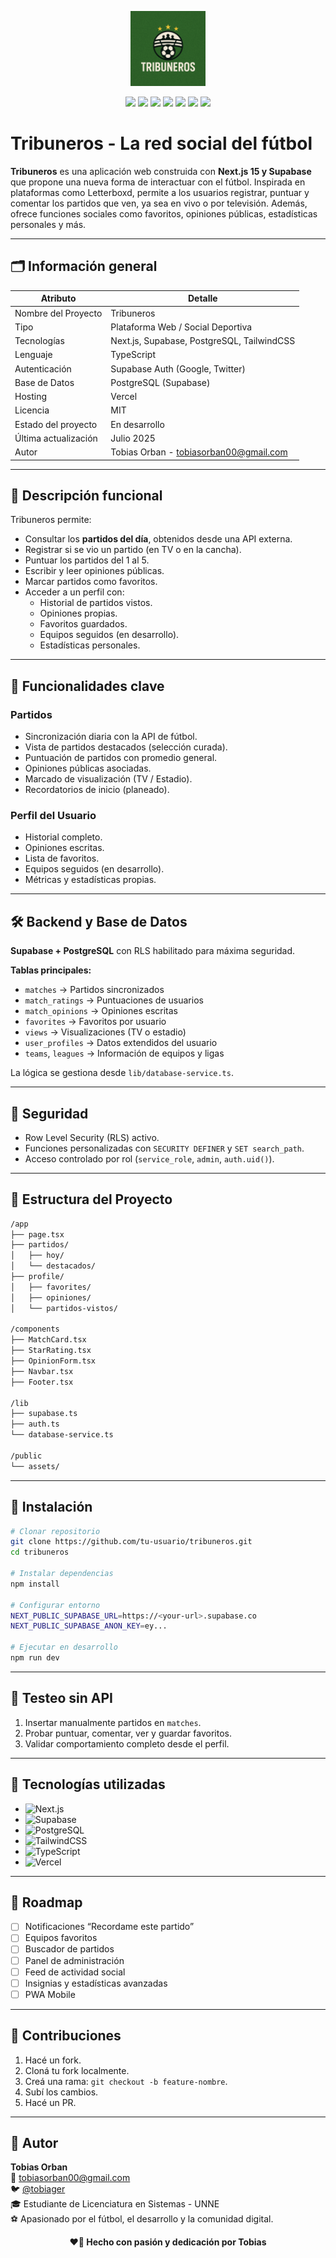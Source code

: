 <p align="center">
  <img src="./public/Tribuneros.png" alt="Logo de Tribuneros" width="120"/>
</p>

<p align="center">
  <img src="https://img.shields.io/badge/Framework-Next.js-000000?style=for-the-badge&logo=nextdotjs"/>
  <img src="https://img.shields.io/badge/Backend-Supabase-3FCF8E?style=for-the-badge&logo=supabase&logoColor=white"/>
  <img src="https://img.shields.io/badge/DB-PostgreSQL-336791?style=for-the-badge&logo=postgresql&logoColor=white"/>
  <img src="https://img.shields.io/badge/Styling-TailwindCSS-06B6D4?style=for-the-badge&logo=tailwindcss&logoColor=white"/>
  <img src="https://img.shields.io/badge/Language-TypeScript-3178C6?style=for-the-badge&logo=typescript&logoColor=white"/>
  <img src="https://img.shields.io/badge/Hosting-Vercel-000000?style=for-the-badge&logo=vercel"/>
  <img src="https://img.shields.io/badge/Status-En%20Desarrollo-yellow?style=for-the-badge"/>
</p>

# Tribuneros - La red social del fútbol

**Tribuneros** es una aplicación web construida con **Next.js 15 y Supabase** que propone una nueva forma de interactuar con el fútbol. Inspirada en plataformas como Letterboxd, permite a los usuarios registrar, puntuar y comentar los partidos que ven, ya sea en vivo o por televisión. Además, ofrece funciones sociales como favoritos, opiniones públicas, estadísticas personales y más.

---

## 🗂️ Información general

| Atributo               | Detalle                                           |
|------------------------|----------------------------------------------------|
| Nombre del Proyecto    | Tribuneros                                         |
| Tipo                   | Plataforma Web / Social Deportiva                  |
| Tecnologías            | Next.js, Supabase, PostgreSQL, TailwindCSS         |
| Lenguaje               | TypeScript                                         |
| Autenticación          | Supabase Auth (Google, Twitter)                   |
| Base de Datos          | PostgreSQL (Supabase)                             |
| Hosting                | Vercel                                             |
| Licencia               | MIT                                                |
| Estado del proyecto    | En desarrollo                                      |
| Última actualización   | Julio 2025                                         |
| Autor                  | Tobias Orban - tobiasorban00@gmail.com            |

---

## 🧩 Descripción funcional

Tribuneros permite:

- Consultar los **partidos del día**, obtenidos desde una API externa.
- Registrar si se vio un partido (en TV o en la cancha).
- Puntuar los partidos del 1 al 5.
- Escribir y leer opiniones públicas.
- Marcar partidos como favoritos.
- Acceder a un perfil con:
  - Historial de partidos vistos.
  - Opiniones propias.
  - Favoritos guardados.
  - Equipos seguidos (en desarrollo).
  - Estadísticas personales.

---

## 🧠 Funcionalidades clave

### Partidos

- Sincronización diaria con la API de fútbol.
- Vista de partidos destacados (selección curada).
- Puntuación de partidos con promedio general.
- Opiniones públicas asociadas.
- Marcado de visualización (TV / Estadio).
- Recordatorios de inicio (planeado).

### Perfil del Usuario

- Historial completo.
- Opiniones escritas.
- Lista de favoritos.
- Equipos seguidos (en desarrollo).
- Métricas y estadísticas propias.

---

## 🛠️ Backend y Base de Datos

**Supabase + PostgreSQL** con RLS habilitado para máxima seguridad.

**Tablas principales:**

- `matches` → Partidos sincronizados
- `match_ratings` → Puntuaciones de usuarios
- `match_opinions` → Opiniones escritas
- `favorites` → Favoritos por usuario
- `views` → Visualizaciones (TV o estadio)
- `user_profiles` → Datos extendidos del usuario
- `teams`, `leagues` → Información de equipos y ligas

La lógica se gestiona desde `lib/database-service.ts`.

---

## 🔐 Seguridad

- Row Level Security (RLS) activo.
- Funciones personalizadas con `SECURITY DEFINER` y `SET search_path`.
- Acceso controlado por rol (`service_role`, `admin`, `auth.uid()`).

---

## 🧱 Estructura del Proyecto

```bash
/app
├── page.tsx
├── partidos/
│   ├── hoy/
│   └── destacados/
├── profile/
│   ├── favorites/
│   ├── opiniones/
│   └── partidos-vistos/

/components
├── MatchCard.tsx
├── StarRating.tsx
├── OpinionForm.tsx
├── Navbar.tsx
├── Footer.tsx

/lib
├── supabase.ts
├── auth.ts
└── database-service.ts

/public
└── assets/
```

---

## 🚀 Instalación

```bash
# Clonar repositorio
git clone https://github.com/tu-usuario/tribuneros.git
cd tribuneros

# Instalar dependencias
npm install

# Configurar entorno
NEXT_PUBLIC_SUPABASE_URL=https://<your-url>.supabase.co
NEXT_PUBLIC_SUPABASE_ANON_KEY=ey...

# Ejecutar en desarrollo
npm run dev
```

---

## 🧪 Testeo sin API

1. Insertar manualmente partidos en `matches`.
2. Probar puntuar, comentar, ver y guardar favoritos.
3. Validar comportamiento completo desde el perfil.

---

## 🧰 Tecnologías utilizadas

- ![Next.js](https://img.shields.io/badge/Next.js-000?style=flat-square&logo=nextdotjs)
- ![Supabase](https://img.shields.io/badge/Supabase-3ECF8E?style=flat-square&logo=supabase)
- ![PostgreSQL](https://img.shields.io/badge/PostgreSQL-336791?style=flat-square&logo=postgresql&logoColor=white)
- ![TailwindCSS](https://img.shields.io/badge/TailwindCSS-06B6D4?style=flat-square&logo=tailwindcss)
- ![TypeScript](https://img.shields.io/badge/TypeScript-3178C6?style=flat-square&logo=typescript)
- ![Vercel](https://img.shields.io/badge/Vercel-000?style=flat-square&logo=vercel)

---

## 📅 Roadmap

- [ ] Notificaciones “Recordame este partido”
- [ ] Equipos favoritos
- [ ] Buscador de partidos
- [ ] Panel de administración
- [ ] Feed de actividad social
- [ ] Insignias y estadísticas avanzadas
- [ ] PWA Mobile

---

## 🤝 Contribuciones

1. Hacé un fork.
2. Cloná tu fork localmente.
3. Creá una rama: `git checkout -b feature-nombre`.
4. Subí los cambios.
5. Hacé un PR.

---

## 👤 Autor

**Tobias Orban**  
📧 tobiasorban00@gmail.com  
🐦 [@tobiager](https://twitter.com/tobiager)  
🎓 Estudiante de Licenciatura en Sistemas - UNNE  
⚽ Apasionado por el fútbol, el desarrollo y la comunidad digital.

<p align="center"><b>❤️🐔 Hecho con pasión y dedicación por Tobias</b></p>
